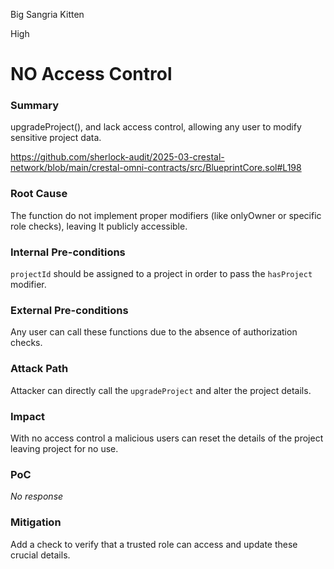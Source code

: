 Big Sangria Kitten

High

# NO Access Control

### Summary

upgradeProject(), and lack access control, allowing any user to modify sensitive project data.

https://github.com/sherlock-audit/2025-03-crestal-network/blob/main/crestal-omni-contracts/src/BlueprintCore.sol#L198

### Root Cause

The function do not implement proper modifiers (like onlyOwner or specific role checks), leaving It publicly accessible.

### Internal Pre-conditions

`projectId` should be assigned to a project in order to pass the `hasProject` modifier.

### External Pre-conditions

Any user can call these functions due to the absence of authorization checks.

### Attack Path

Attacker can directly call the `upgradeProject`  and alter the project details.

### Impact

With no access control a malicious users can reset the details of the project leaving project for no use.

### PoC

_No response_

### Mitigation

Add a check to verify that a trusted role can access and update these crucial details.